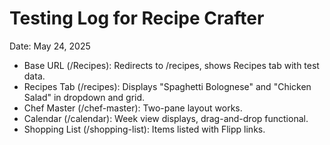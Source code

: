 # Testing Log for Recipe Crafter

Date: May 24, 2025

-   Base URL (/Recipes): Redirects to /recipes, shows Recipes tab with test data.
-   Recipes Tab (/recipes): Displays "Spaghetti Bolognese" and "Chicken Salad" in dropdown and grid.
-   Chef Master (/chef-master): Two-pane layout works.
-   Calendar (/calendar): Week view displays, drag-and-drop functional.
-   Shopping List (/shopping-list): Items listed with Flipp links.
